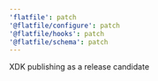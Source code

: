 ```yaml
---
'flatfile': patch
'@flatfile/configure': patch
'@flatfile/hooks': patch
'@flatfile/schema': patch
---
```


XDK publishing as a release candidate
